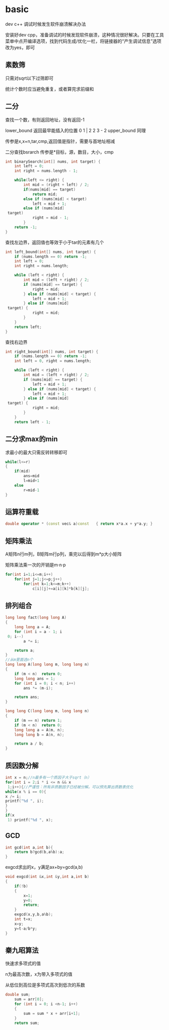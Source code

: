 # basic

dev c++ 调试时候发生软件崩溃解决办法

安装好dev cpp，准备调试的时候发现软件崩溃，这种情况很好解决。只要在工具菜单中点开编译选项，找到代码生成/优化一栏，将链接器的“产生调试信息”选项改为yes，即可

## 素数筛

只需对sqrt以下过筛即可

统计个数时应当避免重复，或者算完求前缀和

## 二分

查找一个数，有则返回地址，没有返回-1

lower_bound 返回最早能插入的位置
    0 1 | 2 2 3 -
2
upper_bound 同理

传参是x,x+n,tar,cmp,返回值是指针，需要与首地址相减

二分查找bsrarch 传参是*目标，源，数目，大小，cmp

```cpp
int binarySearch(int[] nums, int target) {
    int left = 0; 
    int right = nums.length - 1;

    while(left <= right) {
        int mid = (right + left) / 2;
        if(nums[mid] == target)
            return mid; 
        else if (nums[mid] < target)
            left = mid + 1;
        else if (nums[mid] 
 target)
            right = mid - 1;
        }
    return -1;
}
```

查找左边界，返回值也等效于小于tar的元素有几个

```cpp
int left_bound(int[] nums, int target) {
    if (nums.length == 0) return -1;
    int left = 0;
    int right = nums.length;

    while (left < right) {
        int mid = (left + right) / 2;
        if (nums[mid] == target) {
            right = mid;
        } else if (nums[mid] < target) {
            left = mid + 1;
        } else if (nums[mid] 
 target) {
            right = mid;
        }
    }
    return left;
}
```

查找右边界

```cpp
int right_bound(int[] nums, int target) {
    if (nums.length == 0) return -1;
    int left = 0, right = nums.length;

    while (left < right) {
        int mid = (left + right) / 2;
        if (nums[mid] == target) {
            left = mid + 1;
        } else if (nums[mid] < target) {
            left = mid + 1;
        } else if (nums[mid] 
 target) {
            right = mid;
        }
    }
    return left - 1;
```

## 二分求max的min

求最小的最大只需反转转移即可

```cpp
while(l<=r)
{
    if(mid)
        ans=mid
        l=mid+1
    else
        r=mid-1
}
```

## 运算符重载

```cpp
double operator * (const vec& a)const	{ return x*a.x + y*a.y; }
```

## 矩阵乘法

A矩阵n行m列，B矩阵m行p列，乘完以后得到m*p大小矩阵

矩阵乘法乘一次的开销是m·n·p

```cpp
for(int i=1;i<=m;i++)
    for(int j=1;j<=p;j++)
        for(int k=1;k<=m;k++)
            c[i][j]+=a[i][k]*b[k][j];
```

## 排列组合

```cpp
long long fact(long long A)
{
	long long a = A;
	for (int i = a - 1; i 
 0; i--)
		a *= i;

	return a;
}
//从m里面选n个
long long A(long long m, long long n)
{
	if (m < n)	return 0;
	long long ans = 1;
	for (int i = 0; i < n; i++)
		ans *= (m-i);

	return ans;
}

long long C(long long m, long long n)
{
	if (m == n)	return 1;
	if (m < n)	return 0;
	long long a = A(m, n);
	long long b = A(n, n);

	return a / b;
}

```

## 质因数分解

```cpp
int x = n;//n最多有一个质因子大于sqrt（n）
for(int i = 2;i * i <= n && x 
 1;i++){//严谨性：所有非质数因子已经被分解。可以预先算出质数表优化
while(x % i == 0){
x /= i;
printf("%d ", i);
}
}
if(x 
 1) printf("%d ", x);

```

## GCD

```cpp
int gcd(int a,int b){
    return b?gcd(b,a%b):a;
}
```

exgcd求出的x，y满足ax+by=gcd(a,b)

```cpp
void exgcd(int &x,int &y,int a,int b)
{
    if(!b)
    {
        x=1;
        y=0;
        return;
    }
    exgcd(x,y,b,a%b);
    int t=x;
    x=y;
    y=t-a/b*y;
}
```

## 秦九昭算法

快速求多项式的值

n为最高次数，x为带入多项式的值

从低位到高位是多项式高次到低次的系数

```cpp
double sum;
    sum = arr[0];
    for (int i = 0; i <n-1; i++)
    {
        sum = sum * x + arr[i+1];  
    }
    return sum;

```
